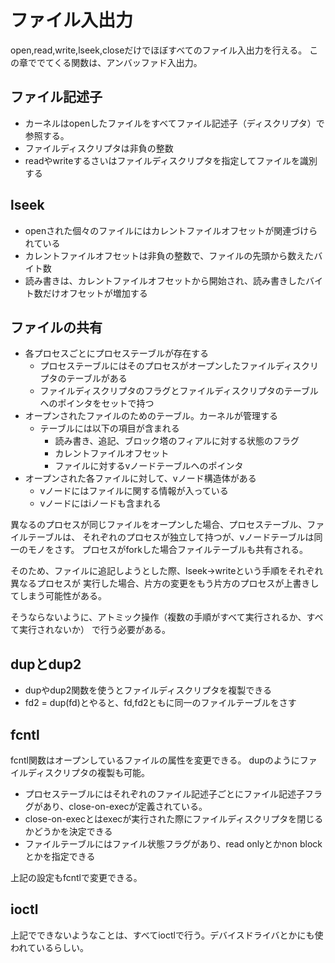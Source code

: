 # ファイル入出力
open,read,write,lseek,closeだけでほぼすべてのファイル入出力を行える。
この章ででてくる関数は、アンバッファド入出力。

## ファイル記述子

- カーネルはopenしたファイルをすべてファイル記述子（ディスクリプタ）で参照する。
- ファイルディスクリプタは非負の整数
- readやwriteするさいはファイルディスクリプタを指定してファイルを識別する

## lseek

- openされた個々のファイルにはカレントファイルオフセットが関連づけられている
- カレントファイルオフセットは非負の整数で、ファイルの先頭から数えたバイト数
- 読み書きは、カレントファイルオフセットから開始され、読み書きしたバイト数だけオフセットが増加する

## ファイルの共有

- 各プロセスごとにプロセステーブルが存在する
  - プロセステーブルにはそのプロセスがオープンしたファイルディスクリプタのテーブルがある
  - ファイルディスクリプタのフラグとファイルディスクリプタのテーブルへのポインタをセットで持つ
- オープンされたファイルのためのテーブル。カーネルが管理する
  - テーブルには以下の項目が含まれる
	- 読み書き、追記、ブロック塔のフィアルに対する状態のフラグ
	- カレントファイルオフセット
	- ファイルに対するvノードテーブルへのポインタ
- オープンされた各ファイルに対して、vノード構造体がある
  - vノードにはファイルに関する情報が入っている
  - vノードにはiノードも含まれる

異なるのプロセスが同じファイルをオープンした場合、プロセステーブル、ファイルテーブルは、
それぞれのプロセスが独立して持つが、vノードテーブルは同一のモノをさす。
プロセスがforkした場合ファイルテーブルも共有される。

そのため、ファイルに追記しようとした際、lseek->writeという手順をそれぞれ異なるプロセスが
実行した場合、片方の変更をもう片方のプロセスが上書きしてしまう可能性がある。

そうならないように、アトミック操作（複数の手順がすべて実行されるか、すべて実行されないか）
で行う必要がある。

## dupとdup2

- dupやdup2関数を使うとファイルディスクリプタを複製できる
- fd2 = dup(fd)とやると、fd,fd2ともに同一のファイルテーブルをさす

## fcntl
fcntl関数はオープンしているファイルの属性を変更できる。
dupのようにファイルディスクリプタの複製も可能。

- プロセステーブルにはそれぞれのファイル記述子ごとにファイル記述子フラグがあり、close-on-execが定義されている。
- close-on-execとはexecが実行された際にファイルディスクリプタを閉じるかどうかを決定できる
- ファイルテーブルにはファイル状態フラグがあり、read onlyとかnon blockとかを指定できる

上記の設定もfcntlで変更できる。

## ioctl
上記でできないようなことは、すべてioctlで行う。デバイスドライバとかにも使われているらしい。
